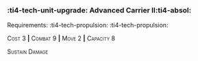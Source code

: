 ### :ti4-tech-unit-upgrade: **Advanced Carrier II**:ti4-absol:

Requirements: :ti4-tech-propulsion: :ti4-tech-propulsion:

<span style="font-variant:small-caps;">Cost 3</span> __|__ <span style="font-variant:small-caps;">Combat 9</span> __|__ <span style="font-variant:small-caps;">Move 2</span> __|__ <span style="font-variant:small-caps;">Capacity 8</span>

<span style="font-variant:small-caps;">Sustain Damage</span>
